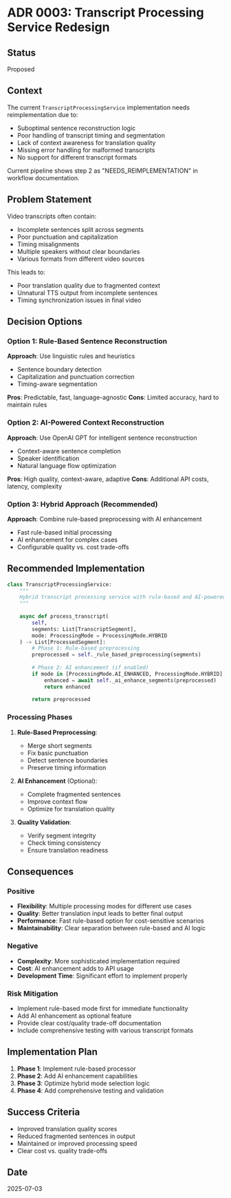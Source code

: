 # ADR 0003: Transcript Processing Service Redesign

## Status
Proposed

## Context
The current `TranscriptProcessingService` implementation needs reimplementation due to:
- Suboptimal sentence reconstruction logic
- Poor handling of transcript timing and segmentation
- Lack of context awareness for translation quality
- Missing error handling for malformed transcripts
- No support for different transcript formats

Current pipeline shows step 2 as "NEEDS_REIMPLEMENTATION" in workflow documentation.

## Problem Statement
Video transcripts often contain:
- Incomplete sentences split across segments
- Poor punctuation and capitalization
- Timing misalignments
- Multiple speakers without clear boundaries
- Various formats from different video sources

This leads to:
- Poor translation quality due to fragmented context
- Unnatural TTS output from incomplete sentences
- Timing synchronization issues in final video

## Decision Options

### Option 1: Rule-Based Sentence Reconstruction
**Approach**: Use linguistic rules and heuristics
- Sentence boundary detection
- Capitalization and punctuation correction
- Timing-aware segmentation

**Pros**: Predictable, fast, language-agnostic
**Cons**: Limited accuracy, hard to maintain rules

### Option 2: AI-Powered Context Reconstruction
**Approach**: Use OpenAI GPT for intelligent sentence reconstruction
- Context-aware sentence completion
- Speaker identification
- Natural language flow optimization

**Pros**: High quality, context-aware, adaptive
**Cons**: Additional API costs, latency, complexity

### Option 3: Hybrid Approach (Recommended)
**Approach**: Combine rule-based preprocessing with AI enhancement
- Fast rule-based initial processing
- AI enhancement for complex cases
- Configurable quality vs. cost trade-offs

## Recommended Implementation

```python
class TranscriptProcessingService:
    """
    Hybrid transcript processing service with rule-based and AI-powered modes.
    """
    
    async def process_transcript(
        self, 
        segments: List[TranscriptSegment],
        mode: ProcessingMode = ProcessingMode.HYBRID
    ) -> List[ProcessedSegment]:
        # Phase 1: Rule-based preprocessing
        preprocessed = self._rule_based_preprocessing(segments)
        
        # Phase 2: AI enhancement (if enabled)
        if mode in [ProcessingMode.AI_ENHANCED, ProcessingMode.HYBRID]:
            enhanced = await self._ai_enhance_segments(preprocessed)
            return enhanced
            
        return preprocessed
```

### Processing Phases
1. **Rule-Based Preprocessing**:
   - Merge short segments
   - Fix basic punctuation
   - Detect sentence boundaries
   - Preserve timing information

2. **AI Enhancement** (Optional):
   - Complete fragmented sentences
   - Improve context flow
   - Optimize for translation quality

3. **Quality Validation**:
   - Verify segment integrity
   - Check timing consistency
   - Ensure translation readiness

## Consequences

### Positive
- **Flexibility**: Multiple processing modes for different use cases
- **Quality**: Better translation input leads to better final output
- **Performance**: Fast rule-based option for cost-sensitive scenarios
- **Maintainability**: Clear separation between rule-based and AI logic

### Negative
- **Complexity**: More sophisticated implementation required
- **Cost**: AI enhancement adds to API usage
- **Development Time**: Significant effort to implement properly

### Risk Mitigation
- Implement rule-based mode first for immediate functionality
- Add AI enhancement as optional feature
- Provide clear cost/quality trade-off documentation
- Include comprehensive testing with various transcript formats

## Implementation Plan
1. **Phase 1**: Implement rule-based processor
2. **Phase 2**: Add AI enhancement capabilities  
3. **Phase 3**: Optimize hybrid mode selection logic
4. **Phase 4**: Add comprehensive testing and validation

## Success Criteria
- Improved translation quality scores
- Reduced fragmented sentences in output
- Maintained or improved processing speed
- Clear cost vs. quality trade-offs

## Date
2025-07-03